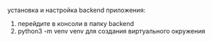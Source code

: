 установка и настройка backend приложения:
1) перейдите в консоли в папку backend 
2) python3 -m venv venv для создания виртуального окружения